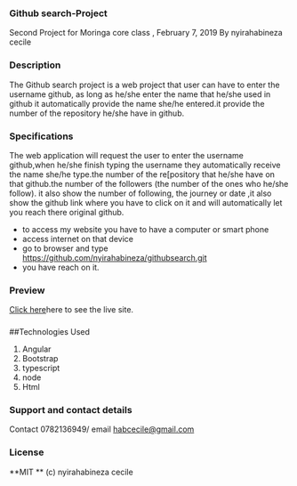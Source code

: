 ### Github search-Project
Second Project for Moringa core class , February 7, 2019
By nyirahabineza cecile

### Description
The Github search project is a web project that user can have to enter the username github, as long as he/she enter the name that he/she used in github it automatically provide the name she/he entered.it provide the number of the repository he/she have in github.

### Specifications
The web application will request the user to enter the username github,when he/she finish typing the username they automatically receive the name she/he type.the number of the re[pository that he/she have on that github.the number of the followers (the number of the ones who he/she follow). it also show the number of following, the journey or date ,it also show the github link where you have to click on it and will automatically let you reach there original github.

* to access my website you have to have a computer or smart phone
* access internet on that device
* go to browser and type https://github.com/nyirahabineza/githubsearch.git
* you have reach on it.

### Preview
 <a href="https://github.com/nyirahabineza/githubsearch.git" rel="nofollow">Click here</a>here to see the live site.

### 

##Technologies Used
1. Angular
2. Bootstrap
3. typescript
4. node
5. Html
### Support and contact details
Contact 0782136949/
email habcecile@gmail.com

### License
**MIT ** (c) nyirahabineza cecile
